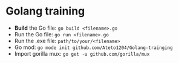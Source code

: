 # Golang training

- **Build** the Go file: `go build <filename>.go`
- Run the Go file: `go run <filename>.go`
- Run the .exe file: `path/to/your/<filename>`
- Go mod: `go mode init github.com/Ateto1204/Golang-trainging`
- Import gorilla mux: `go get -u github.com/gorilla/mux`